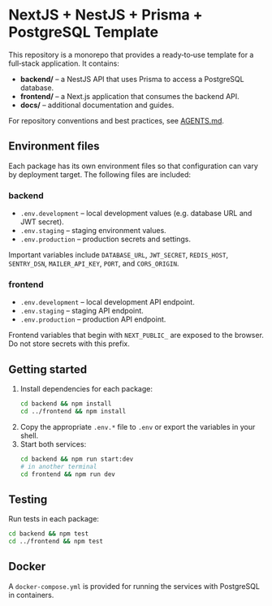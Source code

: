 # NextJS + NestJS + Prisma + PostgreSQL Template

This repository is a monorepo that provides a ready‑to‑use template for a full‑stack application. It contains:

- **backend/** – a NestJS API that uses Prisma to access a PostgreSQL database.
- **frontend/** – a Next.js application that consumes the backend API.
- **docs/** – additional documentation and guides.

For repository conventions and best practices, see [AGENTS.md](./AGENTS.md).

## Environment files
Each package has its own environment files so that configuration can vary by deployment target. The following files are included:

### backend
- `.env.development` – local development values (e.g. database URL and JWT secret).
- `.env.staging` – staging environment values.
- `.env.production` – production secrets and settings.

Important variables include `DATABASE_URL`, `JWT_SECRET`, `REDIS_HOST`, `SENTRY_DSN`, `MAILER_API_KEY`, `PORT`, and `CORS_ORIGIN`.

### frontend
- `.env.development` – local development API endpoint.
- `.env.staging` – staging API endpoint.
- `.env.production` – production API endpoint.

Frontend variables that begin with `NEXT_PUBLIC_` are exposed to the browser. Do not store secrets with this prefix.

## Getting started
1. Install dependencies for each package:
   ```bash
   cd backend && npm install
   cd ../frontend && npm install
   ```
2. Copy the appropriate `.env.*` file to `.env` or export the variables in your shell.
3. Start both services:
   ```bash
   cd backend && npm run start:dev
   # in another terminal
   cd frontend && npm run dev
   ```

## Testing
Run tests in each package:
```bash
cd backend && npm test
cd ../frontend && npm test
```

## Docker
A `docker-compose.yml` is provided for running the services with PostgreSQL in containers.

